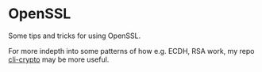 # OpenSSL

Some tips and tricks for using OpenSSL.

For more indepth into some patterns of how e.g. ECDH, RSA work, my repo [cli-crypto](https://github.com/ckcr4lyf/cli-crypto) may be more useful.

